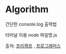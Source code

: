 # Algorithm

간단한 console.log 출력법

터미널 이용
node 파일명.js

출처: [프리캠프](https://newbizstart.notion.site/Algorithm-693053b8e3c9416e8df9b574782a77fa) , [프로그래머스](https://programmers.co.kr/learn/challenges)
